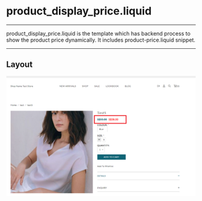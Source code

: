 # product\_display\_price.liquid

---

product_display_price.liquid is the template which has backend process to show the product price dynamically. It includes product-price.liquid snippet.

---

## Layout

![Product Display Price](../../assets/images/documents/price.png)

